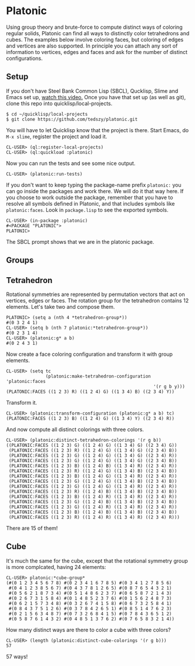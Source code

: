 # Platonic
Using group theory and brute-force to compute distinct ways of coloring regular solids, Platonic can find all ways to distinctly color tetrahedrons and cubes. The examples below involve coloring faces, but coloring of edges and vertices are also supported. In principle you can attach any sort of information to vertices, edges and faces and ask for the number of distinct configurations. 

## Setup
If you don't have Steel Bank Common Lisp (SBCL), Qucklisp, Slime
and Emacs set up, [watch this video.](https://www.youtube.com/watch?v=VnWVu8VVDbI) Once you have that set up (as well as git), clone this repo into quicklisp/local-projects.

```
$ cd ~/quicklisp/local-projects
$ git clone https://github.com/tedszy/platonic.git
```

You will have to let Quicklisp know that the project is there. Start Emacs, do ```M-x slime```, register the project and load it.

```
CL-USER> (ql:register-local-projects)
CL-USER> (ql:quickload :platonic)
```

Now you can run the tests and see some nice output.

```
CL-USER> (platonic:run-tests)
```

If you don't want to keep typing the package-name prefix ```platonic:``` you can go inside the packages and work there. We will do it that way here. If you choose to work outside the package, remember that you have to resolve all symbols defined in Platonic, and that includes symbols like ```platonic:faces```. Look in ```package.lisp``` to see the exported symbols.

```
CL-USER> (in-package :platonic)
#<PACKAGE "PLATONIC">
PLATONIC> 
```

The SBCL prompt shows that we are in the platonic package.


## Groups




## Tetrahedron
Rotational symmetries are represented by permutation vectors that act on vertices, edges or faces. The rotation group for the tetrahedron contains 12 elements. Let's take two and compose them.

```
PLATONIC> (setq a (nth 4 *tetrahedron-group*))
#(0 3 2 4 1)
CL-USER> (setq b (nth 7 platonic:*tetrahedron-group*))
#(0 2 3 1 4)
CL-USER> (platonic:g* a b)
#(0 2 4 3 1)
```

Now create a face coloring configuration and transform it with group elements.

```
CL-USER> (setq tc 
	           (platonic:make-tetrahedron-configuration 'platonic:faces 
			                                            '(r g b y)))
(PLATONIC:FACES ((1 2 3) R) ((1 2 4) G) ((1 3 4) B) ((2 3 4) Y))
```

Transform it.

```
CL-USER> (platonic:transform-configuration (platonic:g* a b) tc)
(PLATONIC:FACES ((1 2 3) B) ((1 2 4) G) ((1 3 4) Y) ((2 3 4) R))
```

And now compute all distinct colorings with three colors.

```
CL-USER> (platonic:distinct-tetrahedron-colorings '(r g b))
((PLATONIC:FACES ((1 2 3) G) ((1 2 4) G) ((1 3 4) G) ((2 3 4) G))
 (PLATONIC:FACES ((1 2 3) R) ((1 2 4) G) ((1 3 4) G) ((2 3 4) B))
 (PLATONIC:FACES ((1 2 3) G) ((1 2 4) G) ((1 3 4) G) ((2 3 4) R))
 (PLATONIC:FACES ((1 2 3) G) ((1 2 4) G) ((1 3 4) G) ((2 3 4) B))
 (PLATONIC:FACES ((1 2 3) B) ((1 2 4) B) ((1 3 4) R) ((2 3 4) R))
 (PLATONIC:FACES ((1 2 3) R) ((1 2 4) G) ((1 3 4) B) ((2 3 4) B))
 (PLATONIC:FACES ((1 2 3) B) ((1 2 4) G) ((1 3 4) R) ((2 3 4) R))
 (PLATONIC:FACES ((1 2 3) G) ((1 2 4) G) ((1 3 4) B) ((2 3 4) B))
 (PLATONIC:FACES ((1 2 3) G) ((1 2 4) G) ((1 3 4) R) ((2 3 4) R))
 (PLATONIC:FACES ((1 2 3) R) ((1 2 4) B) ((1 3 4) B) ((2 3 4) B))
 (PLATONIC:FACES ((1 2 3) B) ((1 2 4) R) ((1 3 4) R) ((2 3 4) R))
 (PLATONIC:FACES ((1 2 3) G) ((1 2 4) B) ((1 3 4) B) ((2 3 4) B))
 (PLATONIC:FACES ((1 2 3) G) ((1 2 4) R) ((1 3 4) R) ((2 3 4) R))
 (PLATONIC:FACES ((1 2 3) B) ((1 2 4) B) ((1 3 4) B) ((2 3 4) B))
 (PLATONIC:FACES ((1 2 3) R) ((1 2 4) R) ((1 3 4) R) ((2 3 4) R)))
```

There are 15 of them!


## Cube
It's much the same for the cube, except that the rotational symmetry group is more complcated, having 24 elements:

```
CL-USER> platonic:*cube-group*
(#(0 1 2 3 4 5 6 7 8) #(0 2 3 4 1 6 7 8 5) #(0 3 4 1 2 7 8 5 6)
 #(0 4 1 2 3 8 5 6 7) #(0 4 3 7 8 1 2 6 5) #(0 8 7 6 5 4 3 2 1)
 #(0 5 6 2 1 8 7 3 4) #(0 5 1 4 8 6 2 3 7) #(0 6 5 8 7 2 1 4 3)
 #(0 2 6 7 3 1 5 8 4) #(0 1 4 8 5 2 3 7 6) #(0 1 5 6 2 4 8 7 3)
 #(0 6 2 1 5 7 3 4 8) #(0 3 2 6 7 4 1 5 8) #(0 6 7 3 2 5 8 4 1)
 #(0 8 4 3 7 5 1 2 6) #(0 3 7 8 4 2 6 5 1) #(0 8 5 1 4 7 6 2 3)
 #(0 2 1 5 6 3 4 8 7) #(0 7 3 2 6 8 4 1 5) #(0 7 8 4 3 6 5 1 2)
 #(0 5 8 7 6 1 4 3 2) #(0 4 8 5 1 3 7 6 2) #(0 7 6 5 8 3 2 1 4)) 
```

How many distinct ways are there to color a cube with three colors?

```
CL-USER> (length (platonic:distinct-cube-colorings '(r g b)))
57
```

57 ways! 

